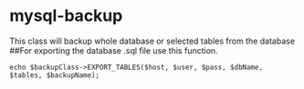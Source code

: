# mysql-backup
This class will backup whole database or selected tables from the database
##For exporting the database .sql file use this function. 
````
echo $backupClass->EXPORT_TABLES($host, $user, $pass, $dbName, $tables, $backupName);
````
